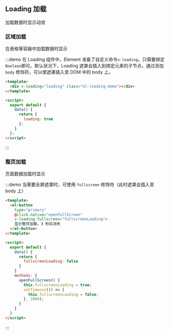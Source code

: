 <style>
  .el-loading-demo {
    border: solid 1px #999;
    border-radius: 4px;
    height: 100px;
  }
</style>

<script>
  export default {
    data() {
      return {
        loading: true,
        loading2: false,
        fullscreenLoading: false
      }
    },

    methods: {
      openFullScreen() {
        this.fullscreenLoading = true;
        setTimeout(() => {
          this.fullscreenLoading = false;
        }, 3000);
      }
    }
  }
</script>
## Loading 加载

加载数据时显示动效

### 区域加载

在表格等容器中加载数据时显示

:::demo 在 Loading 组件中，Element 准备了自定义命令`v-loading`，只需要绑定`Boolean`即可。默认状况下，Loading 遮罩会插入到绑定元素的子节点，通过添加 `body` 修饰符，可以使遮罩插入至 DOM 中的 body 上。

```html
<template>
  <div v-loading="loading" class="el-loading-demo"></div>
</template>

<script>
  export default {
    data() {
      return {
        loading: true
      };
    }
  };
</script>
```
:::

### 整页加载

页面数据加载时显示

:::demo 当需要全屏遮罩时，可使用 `fullscreen` 修饰符（此时遮罩会插入至 body 上）

```html
<template>
  <el-button
    type="primary"
    @click.native="openFullScreen"
    v-loading.fullscreen="fullscreenLoading">
    显示整页加载，3 秒后消失
  </el-button>
</template>

<script>
  export default {
    data() {
      return {
        fullscreenLoading: false
      }
    }
    methods: {
      openFullScreen() {
        this.fullscreenLoading = true;
        setTimeout(() => {
          this.fullscreenLoading = false;
        }, 3000);
      }
    }
  }
</script>
```
:::
